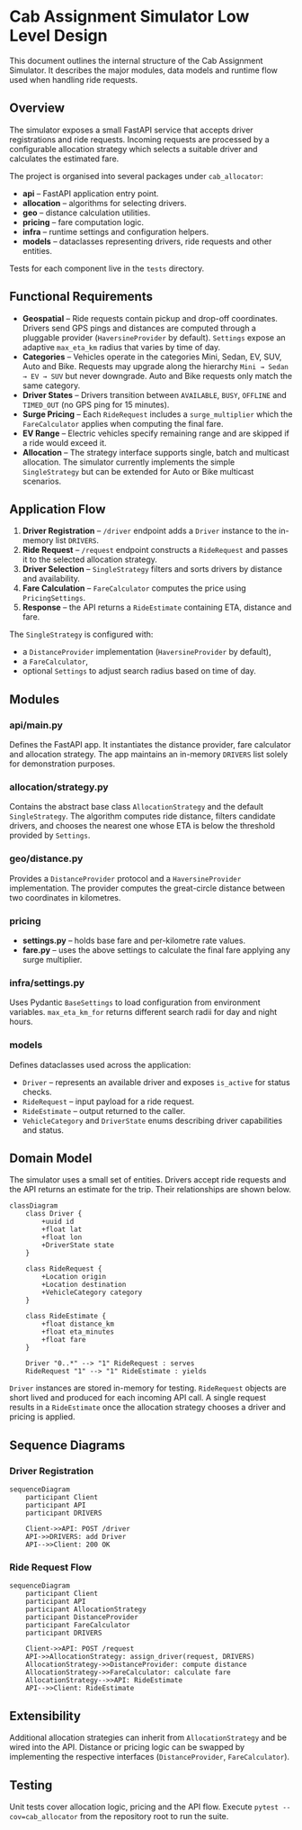 # Cab Assignment Simulator Low Level Design

This document outlines the internal structure of the Cab Assignment Simulator. It describes the major modules, data models and runtime flow used when handling ride requests.

## Overview

The simulator exposes a small FastAPI service that accepts driver registrations and ride requests. Incoming requests are processed by a configurable allocation strategy which selects a suitable driver and calculates the estimated fare.

The project is organised into several packages under `cab_allocator`:

- **api** – FastAPI application entry point.
- **allocation** – algorithms for selecting drivers.
- **geo** – distance calculation utilities.
- **pricing** – fare computation logic.
- **infra** – runtime settings and configuration helpers.
- **models** – dataclasses representing drivers, ride requests and other entities.

Tests for each component live in the `tests` directory.

## Functional Requirements

- **Geospatial** – Ride requests contain pickup and drop-off coordinates. Drivers
  send GPS pings and distances are computed through a pluggable provider
  (`HaversineProvider` by default). `Settings` expose an adaptive `max_eta_km`
  radius that varies by time of day.
- **Categories** – Vehicles operate in the categories Mini, Sedan, EV, SUV, Auto
  and Bike. Requests may upgrade along the hierarchy `Mini → Sedan → EV → SUV`
  but never downgrade. Auto and Bike requests only match the same category.
- **Driver States** – Drivers transition between `AVAILABLE`, `BUSY`, `OFFLINE`
  and `TIMED_OUT` (no GPS ping for 15 minutes).
- **Surge Pricing** – Each `RideRequest` includes a `surge_multiplier` which the
  `FareCalculator` applies when computing the final fare.
- **EV Range** – Electric vehicles specify remaining range and are skipped if a
  ride would exceed it.
- **Allocation** – The strategy interface supports single, batch and multicast
  allocation. The simulator currently implements the simple `SingleStrategy` but
  can be extended for Auto or Bike multicast scenarios.

## Application Flow

1. **Driver Registration** – `/driver` endpoint adds a `Driver` instance to the in-memory list `DRIVERS`.
2. **Ride Request** – `/request` endpoint constructs a `RideRequest` and passes it to the selected allocation strategy.
3. **Driver Selection** – `SingleStrategy` filters and sorts drivers by distance and availability.
4. **Fare Calculation** – `FareCalculator` computes the price using `PricingSettings`.
5. **Response** – the API returns a `RideEstimate` containing ETA, distance and fare.

The `SingleStrategy` is configured with:
- a `DistanceProvider` implementation (`HaversineProvider` by default),
- a `FareCalculator`,
- optional `Settings` to adjust search radius based on time of day.

## Modules

### api/main.py
Defines the FastAPI app. It instantiates the distance provider, fare calculator and allocation strategy. The app maintains an in-memory `DRIVERS` list solely for demonstration purposes.

### allocation/strategy.py
Contains the abstract base class `AllocationStrategy` and the default `SingleStrategy`. The algorithm computes ride distance, filters candidate drivers, and chooses the nearest one whose ETA is below the threshold provided by `Settings`.

### geo/distance.py
Provides a `DistanceProvider` protocol and a `HaversineProvider` implementation. The provider computes the great-circle distance between two coordinates in kilometres.

### pricing
- **settings.py** – holds base fare and per-kilometre rate values.
- **fare.py** – uses the above settings to calculate the final fare applying any surge multiplier.

### infra/settings.py
Uses Pydantic `BaseSettings` to load configuration from environment variables. `max_eta_km_for` returns different search radii for day and night hours.

### models
Defines dataclasses used across the application:
- `Driver` – represents an available driver and exposes `is_active` for status checks.
- `RideRequest` – input payload for a ride request.
- `RideEstimate` – output returned to the caller.
- `VehicleCategory` and `DriverState` enums describing driver capabilities and status.

## Domain Model

The simulator uses a small set of entities. Drivers accept ride requests and the
API returns an estimate for the trip. Their relationships are shown below.

```mermaid
classDiagram
    class Driver {
        +uuid id
        +float lat
        +float lon
        +DriverState state
    }

    class RideRequest {
        +Location origin
        +Location destination
        +VehicleCategory category
    }

    class RideEstimate {
        +float distance_km
        +float eta_minutes
        +float fare
    }

    Driver "0..*" --> "1" RideRequest : serves
    RideRequest "1" --> "1" RideEstimate : yields
```

`Driver` instances are stored in-memory for testing. `RideRequest` objects are
short lived and produced for each incoming API call. A single request results in
a `RideEstimate` once the allocation strategy chooses a driver and pricing is
applied.

## Sequence Diagrams

### Driver Registration

```mermaid
sequenceDiagram
    participant Client
    participant API
    participant DRIVERS

    Client->>API: POST /driver
    API->>DRIVERS: add Driver
    API-->>Client: 200 OK
```

### Ride Request Flow

```mermaid
sequenceDiagram
    participant Client
    participant API
    participant AllocationStrategy
    participant DistanceProvider
    participant FareCalculator
    participant DRIVERS

    Client->>API: POST /request
    API->>AllocationStrategy: assign_driver(request, DRIVERS)
    AllocationStrategy->>DistanceProvider: compute distance
    AllocationStrategy->>FareCalculator: calculate fare
    AllocationStrategy-->>API: RideEstimate
    API-->>Client: RideEstimate
```

## Extensibility

Additional allocation strategies can inherit from `AllocationStrategy` and be wired into the API. Distance or pricing logic can be swapped by implementing the respective interfaces (`DistanceProvider`, `FareCalculator`).

## Testing

Unit tests cover allocation logic, pricing and the API flow. Execute `pytest --cov=cab_allocator` from the repository root to run the suite.
